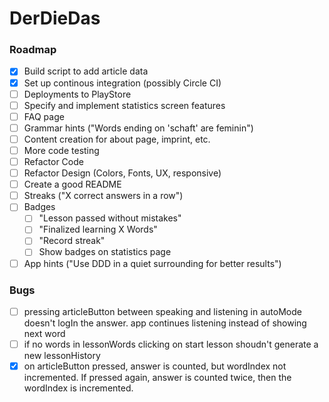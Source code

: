 # DerDieDas

### Roadmap

- [x] Build script to add article data
- [x] Set up continous integration (possibly Circle CI)
- [ ] Deployments to PlayStore
- [ ] Specify and implement statistics screen features
- [ ] FAQ page
- [ ] Grammar hints ("Words ending on 'schaft' are feminin")
- [ ] Content creation for about page, imprint, etc.
- [ ] More code testing
- [ ] Refactor Code
- [ ] Refactor Design (Colors, Fonts, UX, responsive)
- [ ] Create a good README
- [ ] Streaks ("X correct answers in a row")
- [ ] Badges
  - [ ] "Lesson passed without mistakes"
  - [ ] "Finalized learning X Words"
  - [ ] "Record streak"
  - [ ] Show badges on statistics page
- [ ] App hints ("Use DDD in a quiet surrounding for better results")

### Bugs

- [ ] pressing articleButton between speaking and listening in autoMode doesn't logIn the answer. app continues listening instead of showing next word
- [ ] if no words in lessonWords clicking on start lesson shoudn't generate a new lessonHistory
- [x] on articleButton pressed, answer is counted, but wordIndex not incremented. If pressed again, answer is counted twice, then the wordIndex is incremented.
